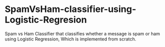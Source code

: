 # SpamVsHam-classifier-using-Logistic-Regresion
Spam vs Ham Classifier that classifies whether a message is spam or ham using Logistic Regression, Which is implemented from scratch.
